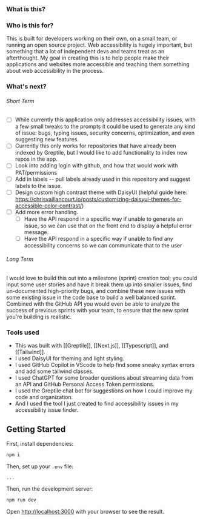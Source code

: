 
### What is this?


### Who is this for?

This is built for developers working on their own, on a small team, or running an open source project. Web accessibility is hugely important, but something that a lot of independent devs and teams treat as an afterthought. My goal in creating this is to help people make their applications and websites more accessible and teaching them something about web accessibility in the process.

### What's next?

###### Short Term

- [ ] While currently this application only addresses accessibility issues, with a few small tweaks to the prompts it could be used to generate any kind of issue: bugs, typing issues, security concerns, optimization, and even suggesting new features.
- [ ] Currently this only works for repositories that have already been indexed by Greptile, but I would like to add functionality to index new repos in the app.
- [ ] Look into adding login with github, and how that would work with PAT/permissions
- [ ] Add in labels -- pull labels already used in this repository and suggest labels to the issue.
- [ ] Design custom high contrast theme with DaisyUI (helpful guide here: https://chrisvaillancourt.io/posts/customizing-daisyui-themes-for-accessible-color-contrast/)
- [ ] Add more error handling.
	- [ ] Have the API respond in a specific way if unable to generate an issue, so we can use that on the front end to display a helpful error message.
	- [ ] Have the API respond in a specific way if unable to find any accessibility concerns so we can communicate that to the user

###### Long Term

I would love to build this out into a milestone (sprint) creation tool; you could input some user stories and have it break them up into smaller issues, find un-documented high-priority bugs, and combine these new issues with some existing issue in the code base to build a well balanced sprint. Combined with the GitHub API you would even be able to analyze the success of previous sprints with your team, to ensure that the new sprint you're building is realistic.

### Tools used

- This was built with [[Greptile]], [[Next.js]], [[Typescript]], and [[Tailwind]].
- I used DaisyUI for theming and light styling.
- I used GitHub Copilot in VScode to help find some sneaky syntax errors and add some tailwind classes.
- I used ChatGPT for some broader questions about streaming data from an API and GitHub Personal Access Token permissions.
- I used the Greptile chat bot for suggestions on how I could improve my code and organization.
- And I used the tool I just created to find accessibility issues in my accessibility issue finder.

## Getting Started

First, install dependencies:

```bash
npm i
```

Then, set up your ``.env`` file:
```
...
```

Then, run the development server:

```bash
npm run dev
```

Open [http://localhost:3000](http://localhost:3000) with your browser to see the result.
